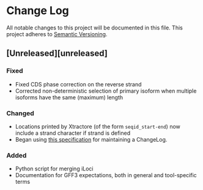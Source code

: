 # Change Log
All notable changes to this project will be documented in this file.
This project adheres to [Semantic Versioning](http://semver.org/).

## [Unreleased][unreleased]
### Fixed
- Fixed CDS phase correction on the reverse strand
- Corrected non-deterministic selection of primary isoform when multiple isoforms have the same (maximum) length
### Changed
- Locations printed by Xtractore (of the form `seqid_start-end`) now include a strand character if strand is defined
- Began using [this specification](http://keepachangelog.com/) for maintaining a ChangeLog.
### Added
- Python script for merging iLoci
- Documentation for GFF3 expectations, both in general and tool-specific terms


